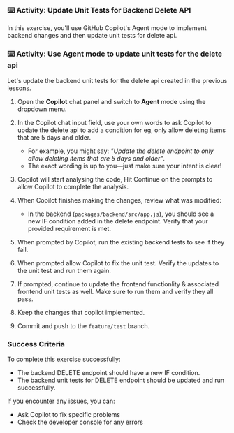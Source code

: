 ### :keyboard: Activity: Update Unit Tests for Backend Delete API

In this exercise, you'll use GitHub Copilot's Agent mode to implement backend changes and then update unit tests for delete api.

### :keyboard: Activity: Use Agent mode to update unit tests for the delete api

Let's update the backend unit tests for the delete api created in the previous lessons.

1. Open the **Copilot** chat panel and switch to **Agent** mode using the dropdown menu.

1. In the Copilot chat input field, use your own words to ask Copilot to update the delete api to add a condition for eg, only allow deleting items that are 5 days and older.
   - For example, you might say: _"Update the delete endpoint to only allow deleting items that are 5 days and older"_.
   - The exact wording is up to you—just make sure your intent is clear!

1. Copilot will start analysing the code, Hit Continue on the prompts to allow Copilot to complete the analysis.

1. When Copilot finishes making the changes, review what was modified:
   - In the backend (`packages/backend/src/app.js`), you should see a new IF condition added in the delete endpoint. Verify that your provided requirement is met.

1. When prompted by Copilot, run the existing backend tests to see if they fail.

1. When prompted allow Copilot to fix the unit test. Verify the updates to the unit test and run them again.

1. If prompted, continue to update the frontend functionlity & associated frontend unit tests as well. Make sure to run them and verify they all pass.

1. Keep the changes that copilot implemented.

1. Commit and push to the `feature/test` branch.

### Success Criteria

To complete this exercise successfully:

- The backend DELETE endpoint should have a new IF condition.
- The backend unit tests for DELETE endpoint should be updated and run successfully.

If you encounter any issues, you can:

- Ask Copilot to fix specific problems
- Check the developer console for any errors
